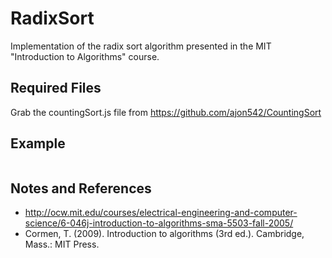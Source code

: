 ﻿# RadixSort
Implementation of the radix sort algorithm presented in the MIT "Introduction to Algorithms" course.

## Required Files
Grab the countingSort.js file from https://github.com/ajon542/CountingSort 

## Example

```javascript
```

## Notes and References

* http://ocw.mit.edu/courses/electrical-engineering-and-computer-science/6-046j-introduction-to-algorithms-sma-5503-fall-2005/
* Cormen, T. (2009). Introduction to algorithms (3rd ed.). Cambridge, Mass.: MIT Press.



